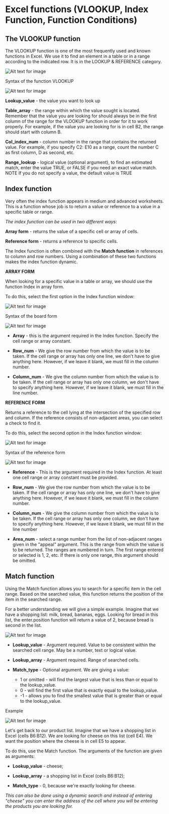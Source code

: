 # Excel functions (VLOOKUP, Index Function, Function Conditions)

## The VLOOKUP function

The VLOOKUP function is one of the most frequently used and known functions in Excel. We use it to find an element in a table or in a range according to the indicated row. It is in the LOOKUP & REFERENCE category.

![Alt text for image](/images/markdown/vlo1.png)

Syntax of the function VLOOKUP

![Alt text for image](/images/markdown/vlo2.png)

**Lookup_value** - the value you want to look up

**Table_array** - the range within which the value sought is located. Remember that the value you are looking for should always be in the first column of the range for the VLOOKUP function in order for it to work properly. For example, if the value you are looking for is in cell B2, the range should start with column B.  

**Col_index_num** - column number in the range that contains the returned value. For example, if you specify C2: E10 as a range, count the number C as first column, D as second, etc. 

**Range_lookup** - logical value (optional argument), to find an estimated match, enter the value TRUE, or FALSE if you need an exact value match. NOTE If you do not specify a value, the default value is TRUE

## Index function

Very often the index function appears in medium and advanced worksheets. This is a function whose job is to return a value or reference to a value in a specific table or range.

*The index function can be used in two different ways*:

**Array form** - returns the value of a specific cell or array of cells.

**Reference form** - returns a reference to specific cells.

The Index function is often combined with the **Match function** in references to column and row numbers. Using a combination of these two functions makes the index function dynamic.

**ARRAY FORM**

When looking for a specific value in a table or array, we should use the function Index in array form.

To do this, select the first option in the Index function window:

![Alt text for image](/images/markdown/array1.jpg)

Syntax of the board form

![Alt text for image](/images/markdown/array2.jpg)

- **Array** - this is the argument required in the Index function. Specify the cell range or array constant.

- **Row_num** - We give the row number from which the value is to be taken. If the cell range or array has only one line, we don't have to give anything here. However, if we leave it blank, we must fill in the column number.

- **Column_num** - We give the column number from which the value is to be taken. If the cell range or array has only one column, we don't have to specify anything here. However, if we leave it blank, we must fill in the line number.

**REFERENCE FORM**

Returns a reference to the cell lying at the intersection of the specified row and column. If the reference consists of non-adjacent areas, you can select a check to find it.

To do this, select the second option in the Index function window:

![Alt text for image](/images/markdown/reference1.jpg)

Syntax of the reference form

![Alt text for image](/images/markdown/reference2.jpg)

- **Reference** - This is the argument required in the Index function. At least one cell range or array constant must be provided.

- **Row_num** - We give the row number from which the value is to be taken. If the cell range or array has only one line, we don't have to give anything here. However, if we leave it blank, we must fill in the column number.

- **Column_num** - We give the column number from which the value is to be taken. If the cell range or array has only one column, we don't have to specify anything here. However, if we leave it blank, we must fill in the line number

- **Area_num** - select a range number from the list of non-adjacent ranges given in the "appeal" argument. This is the range from which the value is to be returned. The ranges are numbered in turn. The first range entered or selected is 1, 2, etc. If there is only one range, this argument should be omitted.

## Match function

Using the Match function allows you to search for a specific item in the cell range. Based on the searched value, this function returns the position of the item in the searched range.

For a better understanding we will give a simple example. Imagine that we have a shopping list: milk, bread, bananas, eggs. Looking for bread in this list, the enter.position function will return a value of 2, because bread is second in the list.

![Alt text for image](/images/markdown/match1.jpg)

- **Lookup_value** - Argument required. Value to be consistent within the searched cell range. May be a number, text or logical value.

- **Lookup_array** - Argument required. Range of searched cells.

- **Match_type** - Optional argument. We are giving a value:
    - 1 or omitted - will find the largest value that is less than or equal to the lookup_value.
    - 0 - will find the first value that is exactly equal to the lookup_value.
    - -1 - allows you to find the smallest value that is greater than or equal to the lookup_value.

Example

![Alt text for image](/images/markdown/example1.png)

Let's get back to our product list. Imagine that we have a shopping list in Excel (cells B6:B12). We are looking for cheese on this list (cell E4). We want the position where the cheese is in cell E5 to appear.

To do this, use the Match function. The arguments of the function are given as arguments:

- **Lookup_value** - cheese;

- **Lookup_array** - a shopping list in Excel (cells B6:B12);

- **Match_type** - 0, because we're exactly looking for cheese.

*This can also be done using a dynamic search and instead of entering "cheese" you can enter the address of the cell where you will be entering the products you are looking for.*






